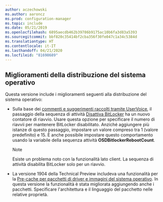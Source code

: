 ```yaml
---
author: aczechowski
ms.author: aaroncz
ms.prod: configuration-manager
ms.topic: include
ms.date: 05/21/2019
ms.openlocfilehash: 6895aecdb462b39786b9175ac10b6fa3d83a5393
ms.sourcegitcommit: bbf820c35414bf2cba356f30fe047c1a34c5384d
ms.translationtype: HT
ms.contentlocale: it-IT
ms.lasthandoff: 04/21/2020
ms.locfileid: "81698689"
---
```

## <a name="improvements-to-os-deployment"></a><a name="bkmk_osd"></a> Miglioramenti della distribuzione del sistema operativo

<!--4512937,4224642-->

Questa versione include i miglioramenti seguenti alla distribuzione del sistema operativo:

- Sulla base dei [commenti e suggerimenti raccolti tramite UserVoice](https://configurationmanager.uservoice.com/forums/300492-ideas/suggestions/18951715-add-reboot-count-functionality-to-the-disable-bitl), il passaggio della sequenza di attività [Disattiva BitLocker](../../../../../osd/understand/task-sequence-steps.md#BKMK_DisableBitLocker) ha un nuovo contatore di riavvio. Usare questa opzione per specificare il numero di riavvii per mantenere BitLocker disabilitato. Anziché aggiungere più istanze di questo passaggio, impostare un valore compreso tra 1 (valore predefinito) e 15. È anche possibile impostare questo comportamento usando la variabile della sequenza attività **OSDBitlockerRebootCount**.

    > [!Note]  
    > Esiste un problema noto con la funzionalità lato client. La sequenza di attività disabilita BitLocker solo per un riavvio.  

- La versione 1904 della Technical Preview includeva una funzionalità per la [Pre-cache per pacchetti di driver e immagini del sistema operativo](../../technical-preview-1904.md#bkmk_precache). In questa versione la funzionalità è stata migliorata aggiungendo anche i pacchetti. Specificare l'architettura e il linguaggio del pacchetto nelle relative proprietà.
